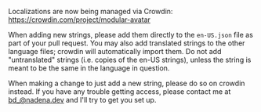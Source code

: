 Localizations are now being managed via Crowdin: https://crowdin.com/project/modular-avatar

When adding new strings, please add them directly to the `en-US.json` file as part of your pull request.
You may also add translated strings to the other language files; crowdin will automatically import them. Do not add
"untranslated" strings (i.e. copies of the en-US strings), unless the string is meant to be the same in the language
in question.

When making a change to just add a new string, please do so on crowdin instead. If you have any trouble getting access,
please contact me at bd_@nadena.dev and I'll try to get you set up.